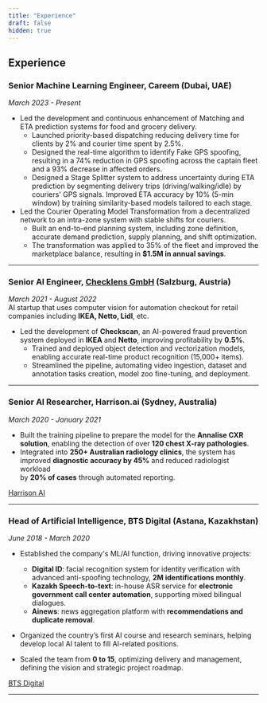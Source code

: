 ```yaml
---
title: "Experience"
draft: false
hidden: true
---
```


## Experience 
### **Senior Machine Learning Engineer, Careem (Dubai, UAE)**
*March 2023 - Present*  
- Led the development and continuous enhancement of Matching and ETA prediction systems for food and grocery delivery.  
    - Launched priority-based dispatching reducing delivery time for clients by 2% and courier time spent by 2.5%.  
    - Designed the real-time algorithm to identify Fake GPS spoofing, resulting in a 74% reduction in GPS spoofing across the captain fleet and a 93% decrease in affected orders.
    - Designed a Stage Splitter system to address uncertainty during ETA prediction by segmenting delivery trips (driving/walking/idle) by  
  couriers' GPS signals. Improved ETA accuracy by 10% (5-min window) by training similarity-based models tailored to each stage.  
- Led the Courier Operating Model Transformation from a decentralized network to an intra-zone system with stable shifts for couriers.  
    - Built an end-to-end planning system, including zone definition, accurate demand prediction, supply planning, and shift optimization.  
    - The transformation was applied to 35% of the fleet and improved the marketplace balance, resulting in **$1.5M in annual savings**.  
---

### **Senior AI Engineer, [Checklens GmbH](https://checklens.ai/) (Salzburg, Austria)**
*March 2021 - August 2022*  
AI startup that uses computer vision for automation checkout for retail companies including **IKEA, Netto, Lidl**, etc.  

- Led the development of **Checkscan**, an AI-powered fraud prevention system deployed in **IKEA** and **Netto**, improving profitability by **0.5%**.  
    - Trained and deployed object detection and vectorization models, enabling accurate real-time product recognition (15,000+ items).  
    - Streamlined the pipeline, automating video ingestion, dataset and annotation tasks creation, model zoo fine-tuning, and deployment.  
---

### **Senior AI Researcher, Harrison.ai (Sydney, Australia)**
*March 2020 - January 2021*  
- Built the training pipeline to prepare the model for the **Annalise CXR solution**, enabling the detection of over **120 chest X-ray pathologies**.  
- Integrated into **250+ Australian radiology clinics**, the system has improved **diagnostic accuracy by 45%** and reduced radiologist workload  
  by **20% of cases** through automated reporting.  

[Harrison AI](https://harrison.ai/)  

---

### **Head of Artificial Intelligence, BTS Digital (Astana, Kazakhstan)**
*June 2018 - March 2020*  
- Established the company's ML/AI function, driving innovative projects:  
  - **Digital ID**: facial recognition system for identity verification with advanced anti-spoofing technology, **2M identifications monthly**.  
  - **Kazakh Speech-to-text**: in-house ASR service for **electronic government call center automation**, supporting mixed bilingual dialogues.  
  - **Ainews**: news aggregation platform with **recommendations and duplicate removal**.  

- Organized the country’s first AI course and research seminars, helping develop local AI talent to fill AI-related positions.  
- Scaled the team from **0 to 15**, optimizing delivery and management, defining the vision and strategic project roadmap.  

[BTS Digital](https://btsdigital.kz/eng)  

---